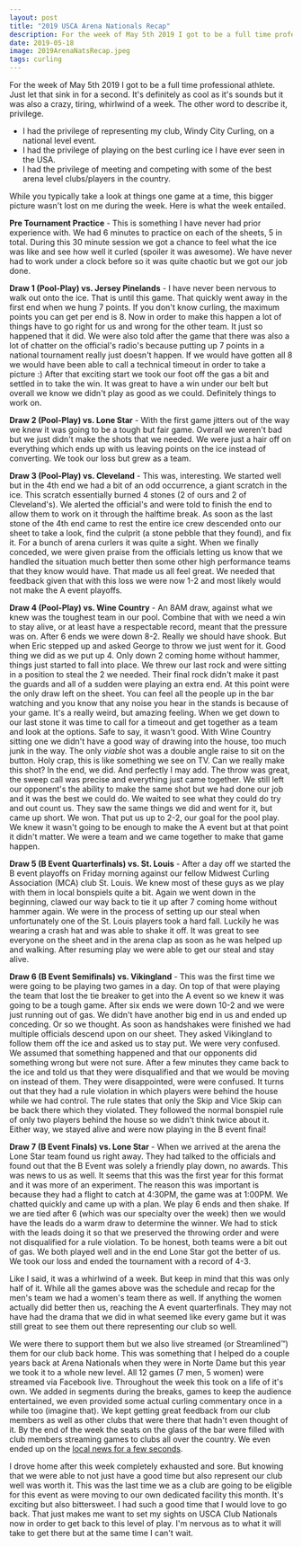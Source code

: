 ```yaml
---
layout: post
title: "2019 USCA Arena Nationals Recap"
description: For the week of May 5th 2019 I got to be a full time professional athlete.
date: 2019-05-18
image: 2019ArenaNatsRecap.jpeg
tags: curling
---
```


For the week of May 5th 2019 I got to be a full time professional athlete. Just let that sink in for a second. It's definitely as cool as it's sounds but it was also a crazy, tiring, whirlwind of a week. The other word to describe it, privilege.

- I had the privilege of representing my club, Windy City Curling, on a national level event.
- I had the privilege of playing on the best curling ice I have ever seen in the USA.
- I had the privilege of meeting and competing with some of the best arena level clubs/players in the country.

While you typically take a look at things one game at a time, this bigger picture wasn't lost on me during the week. Here is what the week entailed.

**Pre Tournament Practice** - This is something I have never had prior experience with. We had 6 minutes to practice on each of the sheets, 5 in total. During this 30 minute session we got a chance to feel what the ice was like and see how well it curled (spoiler it was awesome). We have never had to work under a clock before so it was quite chaotic but we got our job done.

**Draw 1 (Pool-Play) vs. Jersey Pinelands** - I have never been nervous to walk out onto the ice. That is until this game. That quickly went away in the first end when we hung 7 points. If you don't know curling, the maximum points you can get per end is 8. Now in order to make this happen a lot of things have to go right for us and wrong for the other team. It just so happened that it did. We were also told after the game that there was also a lot of chatter on the official's radio's because putting up 7 points in a national tournament really just doesn't happen. If we would have gotten all 8 we would have been able to call a technical timeout in order to take a picture :) After that exciting start we took our foot off the gas a bit and settled in to take the win. It was great to have a win under our belt but overall we know we didn't play as good as we could. Definitely things to work on.

**Draw 2 (Pool-Play) vs. Lone Star** - With the first game jitters out of the way we knew it was going to be a tough but fair game. Overall we weren't bad but we just didn't make the shots that we needed. We were just a hair off on everything which ends up with us leaving points on the ice instead of converting. We took our loss but grew as a team.

**Draw 3 (Pool-Play) vs. Cleveland** - This was, interesting. We started well but in the 4th end we had a bit of an odd occurrence, a giant scratch in the ice. This scratch essentially burned 4 stones (2 of ours and 2 of Cleveland's). We alerted the official's and were told to finish the end to allow them to work on it through the halftime break. As soon as the last stone of the 4th end came to rest the entire ice crew descended onto our sheet to take a look, find the culprit (a stone pebble that they found), and fix it. For a bunch of arena curlers it was quite a sight. When we finally conceded, we were given praise from the officials letting us know that we handled the situation much better then some other high performance teams that they know would have. That made us all feel great. We needed that feedback given that with this loss we were now 1-2 and most likely would not make the A event playoffs.

**Draw 4 (Pool-Play) vs. Wine Country** - An 8AM draw, against what we knew was the toughest team in our pool. Combine that with we need a win to stay alive, or at least have a respectable record, meant that the pressure was on. After 6 ends we were down 8-2. Really we should have shook. But when Eric stepped up and asked George to throw we just went for it. Good thing we did as we put up 4. Only down 2 coming home without hammer, things just started to fall into place. We threw our last rock and were sitting in a position to steal the 2 we needed. Their final rock didn't make it past the guards and all of a sudden were playing an extra end. At this point were the only draw left on the sheet. You can feel all the people up in the bar watching and you know that any noise you hear in the stands is because of your game. It's a really weird, but amazing feeling. When we get down to our last stone it was time to call for a timeout and get together as a team and look at the options. Safe to say, it wasn't good. With Wine Country sitting one we didn't have a good way of drawing into the house, too much junk in the way. The only _viable_ shot was a double angle raise to sit on the button. Holy crap, this is like something we see on TV. Can we really make this shot? In the end, we did. And perfectly I may add. The throw was great, the sweep call was precise and everything just came together. We still left our opponent's the ability to make the same shot but we had done our job and it was the best we could do. We waited to see what they could do try and out count us. They saw the same things we did and went for it, but came up short. We won. That put us up to 2-2, our goal for the pool play. We knew it wasn't going to be enough to make the A event but at that point it didn't matter. We were a team and we came together to make that game happen.

**Draw 5 (B Event Quarterfinals) vs. St. Louis** - After a day off we started the B event playoffs on Friday morning against our fellow Midwest Curling Association (MCA) club St. Louis. We knew most of these guys as we play with them in local bonspiels quite a bit. Again we went down in the beginning, clawed our way back to tie it up after 7 coming home without hammer again. We were in the process of setting up our steal when unfortunately one of the St. Louis players took a hard fall. Luckily he was wearing a crash hat and was able to shake it off. It was great to see everyone on the sheet and in the arena clap as soon as he was helped up and walking. After resuming play we were able to get our steal and stay alive.

**Draw 6 (B Event Semifinals) vs. Vikingland** - This was the first time we were going to be playing two games in a day. On top of that were playing the team that lost the tie breaker to get into the A event so we knew it was going to be a tough game. After six ends we were down 10-2 and we were just running out of gas. We didn't have another big end in us and ended up conceding. Or so we thought. As soon as handshakes were finished we had multiple officials descend upon on our sheet. They asked Vikingland to follow them off the ice and asked us to stay put. We were very confused. We assumed that something happened and that our opponents did something wrong but were not sure. After a few minutes they came back to the ice and told us that they were disqualified and that we would be moving on instead of them. They were disappointed, were were confused. It turns out that they had a rule violation in which players were behind the house while we had control. The rule states that only the Skip and Vice Skip can be back there which they violated. They followed the normal bonspiel rule of only two players behind the house so we didn't think twice about it. Either way, we stayed alive and were now playing in the B event final!

**Draw 7 (B Event Finals) vs. Lone Star** - When we arrived at the arena the Lone Star team found us right away. They had talked to the officials and found out that the B Event was solely a friendly play down, no awards. This was news to us as well. It seems that this was the first year for this format and it was more of an experiment. The reason this was important is because they had a flight to catch at 4:30PM, the game was at 1:00PM. We chatted quickly and came up with a plan. We play 6 ends and then shake. If we are tied after 6 (which was our specialty over the week) then we would have the leads do a warm draw to determine the winner. We had to stick with the leads doing it so that we preserved the throwing order and were not disqualified for a rule violation. To be honest, both teams were a bit out of gas. We both played well and in the end Lone Star got the better of us. We took our loss and ended the tournament with a record of 4-3.

Like I said, it was a whirlwind of a week. But keep in mind that this was only half of it. While all the games above was the schedule and recap for the men's team we had a women's team there as well. If anything the women actually did better then us, reaching the A event quarterfinals. They may not have had the drama that we did in what seemed like every game but it was still great to see them out there representing our club so well.

We were there to support them but we also live streamed (or Streamlined™) them for our club back home. This was something that I helped do a couple years back at Arena Nationals when they were in Norte Dame but this year we took it to a whole new level. All 12 games (7 men, 5 women) were streamed via Facebook live. Throughout the week this took on a life of it's own. We added in segments during the breaks, games to keep the audience entertained, we even provided some actual curling commentary once in a while too (imagine that). We kept getting great feedback from our club members as well as other clubs that were there that hadn't even thought of it. By the end of the week the seats on the glass of the bar were filled with club members streaming games to clubs all over the country. We even ended up on the [local news for a few seconds](http://www.fox29.com/news/teams-set-to-compete-in-arena-national-curling-championship).

I drove home after this week completely exhausted and sore. But knowing that we were able to not just have a good time but also represent our club well was worth it. This was the last time we as a club are going to be eligible for this event as were moving to our own dedicated facility this month. It's exciting but also bittersweet. I had such a good time that I would love to go back. That just makes me want to set my sights on USCA Club Nationals now in order to get back to this level of play. I'm nervous as to what it will take to get there but at the same time I can't wait.
